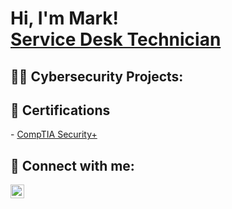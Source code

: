 <h1>Hi, I'm Mark! <br/> <a href="https://www.linkedin.com/in/markrufin/">Service Desk Technician</a></h1>

<h2>👨‍💻 Cybersecurity Projects:</h2>

 
<h2> 📄 Certifications</h2>
- <a href='https://www.credly.com/badges/771e50b2-a5ad-4fad-b01c-bb0f98da25e4/linked_in_profile'>CompTIA Security+</a>

<h2> 🤳 Connect with me:</h2>

[<img align="left" alt="JoshMadakor | LinkedIn" width="22px" src="https://cdn.jsdelivr.net/npm/simple-icons@v3/icons/linkedin.svg" />][linkedin]

[linkedin]: https://linkedin.com/in/mrufin
